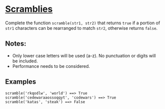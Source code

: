 # [Scramblies](https://www.codewars.com/kata/scramblies "https://www.codewars.com/kata/55c04b4cc56a697bb0000048")

Complete the function `scramble(str1, str2)` that returns `true` if a portion of ```str1```
characters can be rearranged to match ```str2```, otherwise returns ```false```.

## Notes:

* Only lower case letters will be used (a-z). No punctuation or digits will be included.
* Performance needs to be considered.

## Examples

```
scramble('rkqodlw', 'world') ==> True
scramble('cedewaraaossoqqyt', 'codewars') ==> True
scramble('katas', 'steak') ==> False
```
